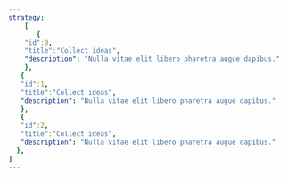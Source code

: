 ```yaml
---
strategy:
    [
       {
    "id":0,
    "title":"Collect ideas",
    "description": "Nulla vitae elit libero pharetra augue dapibus."
    },
   {
   "id":1,
   "title":"Collect ideas",
   "description": "Nulla vitae elit libero pharetra augue dapibus."
   },
   {
   "id":2,
   "title":"Collect ideas",
   "description": "Nulla vitae elit libero pharetra augue dapibus."
  },
]
---
```

